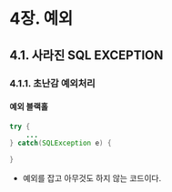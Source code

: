 # 4장. 예외
## 4.1. 사라진 SQL EXCEPTION
### 4.1.1. 초난감 예외처리
#### 예외 블랙홀
```java
try {
    ...
} catch(SQLException e) {

}
```
- 예외를 잡고 아무것도 하지 않는 코드이다.